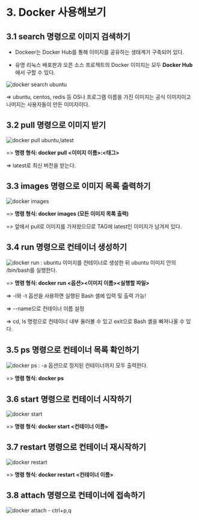 # 3. Docker 사용해보기

## 3.1 search 명령으로 이미지 검색하기

- Dockeer는 Docker Hub를 통해 이미지를 공유하는 생태계가 구축되어 있다.

- 유명 리눅스 배포판과 오픈 소스 프로젝트의 Docker 이미지는 모두 **Docker Hub**에서 구할 수 있다.

![docker search ubuntu](https://user-images.githubusercontent.com/59636424/127523007-bee7baeb-ee3e-4e97-a38e-5c09e1c8ccf3.PNG)

=> ubuntu, centos, redis 등 OS나 프로그램 이름을 가진 이미지는 공식 이미지이고 나머지는 사용자들이 만든 이미지이다.


## 3.2 pull 명령으로 이미지 받기

![docker pull ubuntu,latest](https://user-images.githubusercontent.com/59636424/127523954-14bc0307-3218-40ea-a232-43dd185856a1.PNG)

=> **명령 형식: docker pull <이미지 이름>:<태그>**

=> latest로 최신 버전을 받는다.

## 3.3 images 명령으로 이미지 목록 출력하기

![docker images](https://user-images.githubusercontent.com/59636424/127524276-98db29ee-7ce9-49da-81b4-d18ae1ecf19a.PNG)

=> **명령 형식: docker images (모든 이미지 목록 출력)**

=> 앞에서 pull로 이미지를 가져왔으므로 TAG에 latest인 이미지가 남겨져 있다.

## 3.4 run 명령으로 컨테이너 생성하기

![docker run](https://user-images.githubusercontent.com/59636424/127524555-0d9b94af-2a65-47d5-8788-baaa80d59f4b.PNG)
: ubuntu 이미지를 컨테이너로 생성한 뒤 ubuntu 이미지 안의 /bin/bash를 실행한다.

=> **명령 형식: docker run <옵션><이미지 이름><실행할 파일>**

=> -i와 -t 옵션을 사용하면 실행된 Bash 셸에 입력 및 출력 가능!

=> --name으로 컨테이너 이름 설정

=> cd, ls 명령으로 컨테이너 내부 둘러볼 수 있고 exit으로 Bash 셸을 빠져나올 수 있다.

## 3.5 ps 명령으로 컨테이너 목록 확인하기

![docker ps](https://user-images.githubusercontent.com/59636424/127525044-0ac4e53b-3b81-47ca-8f0b-b690c0a38d82.PNG)
: -a 옵션으로 정지된 컨테이너까지 모두 출력한다.

=> **명령 형식: docker ps**

## 3.6 start 명령으로 컨테이너 시작하기

![docker start](https://user-images.githubusercontent.com/59636424/127525278-de3c55d0-e11f-4e0f-9e93-b45f2a3b8abf.PNG)

=> **명령 형식: docker start <컨테이너 이름>**

## 3.7 restart 명령으로 컨테이너 재시작하기

![docker restart](https://user-images.githubusercontent.com/59636424/127525381-673dc9a4-ed8a-4d03-bbb8-da54c948868d.PNG)

=> **명령 형식: docker restart <컨테이너 이름>**

## 3.8 attach 명령으로 컨테이너에 접속하기

![docker attach - ctrl+p,q](https://user-images.githubusercontent.com/59636424/127525535-6d755963-5405-4464-9533-63988b50d2fa.PNG)




